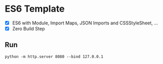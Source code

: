 # ES6 Template

- [x] ES6 with Module, Import Maps, JSON Imports and CSSStyleSheet, ...
- [x] Zero Build Step

## Run

```
python -m http.server 8080 --bind 127.0.0.1
```